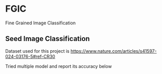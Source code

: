 # FGIC
Fine Grained Image Classification

## Seed Image Classification
Dataset used for this project is https://www.nature.com/articles/s41597-024-03176-5#ref-CR30

Tried multiple model and report its accuracy below
